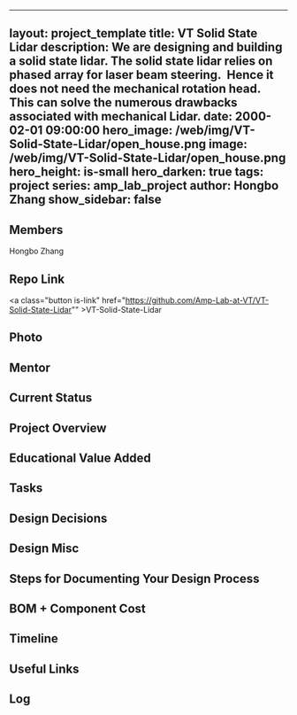
---
layout: project_template
title: VT Solid State Lidar
description: We are designing and building a solid state lidar. The solid state lidar relies on phased array for laser beam steering.  Hence it does not need the mechanical rotation head.  This can solve the numerous drawbacks associated with mechanical Lidar.
date: 2000-02-01 09:00:00
hero_image: /web/img/VT-Solid-State-Lidar/open_house.png
image: /web/img/VT-Solid-State-Lidar/open_house.png
hero_height: is-small
hero_darken: true
tags: project
series: amp_lab_project
author: Hongbo Zhang
show_sidebar: false
---



## Members
Hongbo Zhang

## Repo Link
<a class="button is-link" href="https://github.com/Amp-Lab-at-VT/VT-Solid-State-Lidar"" >VT-Solid-State-Lidar</a>

## Photo

## Mentor

## Current Status

## Project Overview


## Educational Value Added


## Tasks

## Design Decisions

## Design Misc

## Steps for Documenting Your Design Process

## BOM + Component Cost

## Timeline

## Useful Links

## Log
            